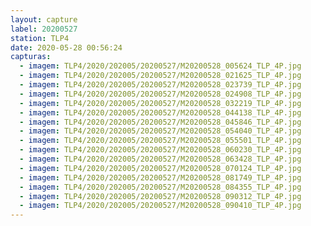 ```yaml
---
layout: capture
label: 20200527
station: TLP4
date: 2020-05-28 00:56:24
capturas:
  - imagem: TLP4/2020/202005/20200527/M20200528_005624_TLP_4P.jpg
  - imagem: TLP4/2020/202005/20200527/M20200528_021625_TLP_4P.jpg
  - imagem: TLP4/2020/202005/20200527/M20200528_023739_TLP_4P.jpg
  - imagem: TLP4/2020/202005/20200527/M20200528_024908_TLP_4P.jpg
  - imagem: TLP4/2020/202005/20200527/M20200528_032219_TLP_4P.jpg
  - imagem: TLP4/2020/202005/20200527/M20200528_044138_TLP_4P.jpg
  - imagem: TLP4/2020/202005/20200527/M20200528_045846_TLP_4P.jpg
  - imagem: TLP4/2020/202005/20200527/M20200528_054040_TLP_4P.jpg
  - imagem: TLP4/2020/202005/20200527/M20200528_055501_TLP_4P.jpg
  - imagem: TLP4/2020/202005/20200527/M20200528_060230_TLP_4P.jpg
  - imagem: TLP4/2020/202005/20200527/M20200528_063428_TLP_4P.jpg
  - imagem: TLP4/2020/202005/20200527/M20200528_070124_TLP_4P.jpg
  - imagem: TLP4/2020/202005/20200527/M20200528_081749_TLP_4P.jpg
  - imagem: TLP4/2020/202005/20200527/M20200528_084355_TLP_4P.jpg
  - imagem: TLP4/2020/202005/20200527/M20200528_090312_TLP_4P.jpg
  - imagem: TLP4/2020/202005/20200527/M20200528_090410_TLP_4P.jpg
---
```

